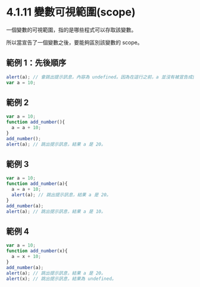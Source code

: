 # 4.1.11 變數可視範圍\(scope\)

一個變數的可視範圍，指的是哪些程式可以存取該變數。

所以當宣告了一個變數之後，要能夠區別該變數的 scope。

## 範例 1：先後順序

```js
alert(a); // 會跳出提示訊息，內容為 undefined。因為在這行之前，a 並沒有被宣告成變數過。
var a = 10;
```

## 範例 2

```js
var a = 10;
function add_number(){
  a = a + 10;
}
add_number();
alert(a); // 跳出提示訊息，結果 a 是 20。
```

## 範例 3

```js
var a = 10;
function add_number(a){
  a = a + 10;
  alert(a); // 跳出提示訊息，結果 a 是 20。
}
add_number(a);
alert(a); // 跳出提示訊息，結果 a 是 10。
```

## 範例 4

```js
var a = 10;
function add_number(x){
  a = x + 10;
}
add_number(a);
alert(a); // 跳出提示訊息，結果 a 是 20。
alert(x); // 跳出提示訊息，結果為 undefined。
```



